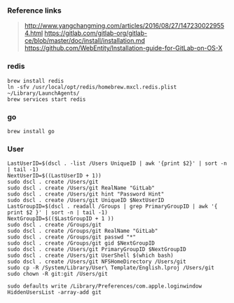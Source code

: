 ### Reference links

> http://www.yangchangming.com/articles/2016/08/27/1472300229554.html
> https://gitlab.com/gitlab-org/gitlab-ce/blob/master/doc/install/installation.md
> https://github.com/WebEntity/Installation-guide-for-GitLab-on-OS-X


### redis

```
brew install redis
ln -sfv /usr/local/opt/redis/homebrew.mxcl.redis.plist ~/Library/LaunchAgents/
brew services start redis
```


### go

```
brew install go
```

### User

```
LastUserID=$(dscl . -list /Users UniqueID | awk '{print $2}' | sort -n | tail -1)
NextUserID=$((LastUserID + 1))
sudo dscl . create /Users/git
sudo dscl . create /Users/git RealName "GitLab"
sudo dscl . create /Users/git hint "Password Hint"
sudo dscl . create /Users/git UniqueID $NextUserID
LastGroupID=$(dscl . readall /Groups | grep PrimaryGroupID | awk '{ print $2 }' | sort -n | tail -1)
NextGroupID=$(($LastGroupID + 1 ))
sudo dscl . create /Groups/git
sudo dscl . create /Groups/git RealName "GitLab"
sudo dscl . create /Groups/git passwd "*"
sudo dscl . create /Groups/git gid $NextGroupID
sudo dscl . create /Users/git PrimaryGroupID $NextGroupID
sudo dscl . create /Users/git UserShell $(which bash)
sudo dscl . create /Users/git NFSHomeDirectory /Users/git
sudo cp -R /System/Library/User\ Template/English.lproj /Users/git
sudo chown -R git:git /Users/git

sudo defaults write /Library/Preferences/com.apple.loginwindow HiddenUsersList -array-add git

```
